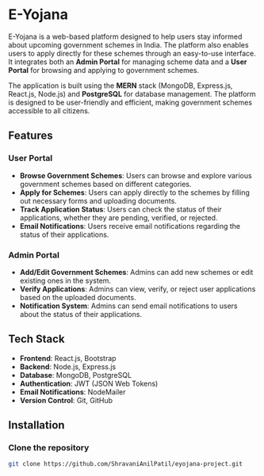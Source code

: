 # E-Yojana

E-Yojana is a web-based platform designed to help users stay informed about upcoming government schemes in India. The platform also enables users to apply directly for these schemes through an easy-to-use interface. It integrates both an **Admin Portal** for managing scheme data and a **User Portal** for browsing and applying to government schemes.

The application is built using the **MERN** stack (MongoDB, Express.js, React.js, Node.js) and **PostgreSQL** for database management. The platform is designed to be user-friendly and efficient, making government schemes accessible to all citizens.

## Features

### User Portal
- **Browse Government Schemes**: Users can browse and explore various government schemes based on different categories.
- **Apply for Schemes**: Users can apply directly to the schemes by filling out necessary forms and uploading documents.
- **Track Application Status**: Users can check the status of their applications, whether they are pending, verified, or rejected.
- **Email Notifications**: Users receive email notifications regarding the status of their applications.

### Admin Portal
- **Add/Edit Government Schemes**: Admins can add new schemes or edit existing ones in the system.
- **Verify Applications**: Admins can view, verify, or reject user applications based on the uploaded documents.
- **Notification System**: Admins can send email notifications to users about the status of their applications.

## Tech Stack

- **Frontend**: React.js, Bootstrap
- **Backend**: Node.js, Express.js
- **Database**: MongoDB, PostgreSQL
- **Authentication**: JWT (JSON Web Tokens)
- **Email Notifications**: NodeMailer
- **Version Control**: Git, GitHub

## Installation

### Clone the repository

```bash
git clone https://github.com/ShravaniAnilPatil/eyojana-project.git

